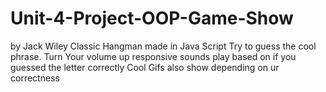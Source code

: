 # Unit-4-Project-OOP-Game-Show
by Jack Wiley
Classic Hangman made in Java Script Try to guess the cool phrase.
Turn Your volume up responsive sounds play based on if you guessed the letter correctly
Cool Gifs also show depending on ur correctness